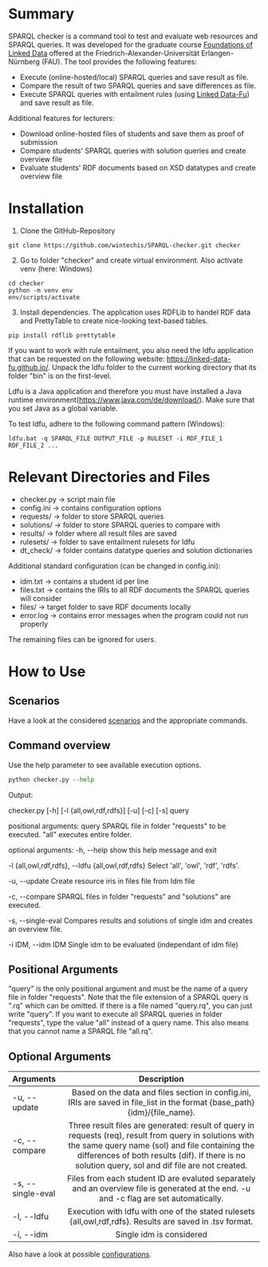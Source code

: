# Summary
SPARQL checker is a command tool to test and evaluate web resources and SPARQL queries. It was developed for the graduate course [Foundations of Linked Data](https://www.ti.rw.fau.de/courses/foundations-of-linked-data/) offered at the Friedrich-Alexander-Universität Erlangen-Nürnberg (FAU).
The tool provides the following features:
* Execute (online-hosted/local) SPARQL queries and save result as file.
* Compare the result of two SPARQL queries and save differences as file.
* Execute SPARQL queries with entailment rules (using [Linked Data-Fu](https://linked-data-fu.github.io/)) and save result as file.

Additional features for lecturers:
* Download online-hosted files of students and save them as proof of submission
* Compare students' SPARQL queries with solution queries and create overview file
* Evaluate students' RDF documents based on XSD datatypes and create overview file  


# Installation
1. Clone the GitHub-Repository
```shell
git clone https://github.com/wintechis/SPARQL-checker.git checker
```

2. Go to folder "checker" and create virtual environment. Also activate venv (here: Windows)
```shell
cd checker
python -m venv env
env/scripts/activate
```
3. Install dependencies. The application uses RDFLib to handel RDF data and PrettyTable to create nice-looking text-based tables.
```shell
pip install rdflib prettytable
```
If you want to work with rule entailment, you also need the ldfu application that can be requested on the following website: https://linked-data-fu.github.io/. Unpack the ldfu folder to the current working directory that its folder "bin" is on the first-level.

Ldfu is a Java application and therefore you must have installed a Java runtime environment(https://www.java.com/de/download/). Make sure that you set Java as a global variable.

To test ldfu, adhere to the following command pattern (Windows):
```shell
ldfu.bat -q SPARQL_FILE OUTPUT_FILE -p RULESET -i RDF_FILE_1 RDF_FILE_2 ...
```

# Relevant Directories and Files
* checker.py    -> script main file
* config.ini    -> contains configuration options
* requests/     -> folder to store SPARQL queries
* solutions/    -> folder to store SPARQL queries to compare with
* results/      -> folder where all result files are saved
* rulesets/     -> folder to save entailment rulesets for ldfu
* dt_check/     -> folder contains datatype queries and solution dictionaries


Additional standard configuration (can be changed in config.ini):
* idm.txt       -> contains a student id per line
* files.txt     -> contains the IRIs to all RDF documents the SPARQL queries will consider
* files/    -> target folder to save RDF documents locally
* error.log -> contains error messages when the program could not run properly 

The remaining files can be ignored for users.


# How to Use

## Scenarios
Have a look at the considered [scenarios](md/Scenarios.md) and the appropriate commands.

## Command overview
Use the help parameter to see available execution options.
```python
python checker.py --help
```
Output:

checker.py [-h] [-l {all,owl,rdf,rdfs}] [-u] [-c] [-s] query

positional arguments:
  query                 SPARQL file in folder "requests" to be executed. "all" executes entire folder.

optional arguments:
  -h, --help            show this help message and exit

  -l {all,owl,rdf,rdfs}, --ldfu {all,owl,rdf,rdfs}
                        Select 'all', 'owl', 'rdf', 'rdfs'.

  -u, --update          Create resource iris in files file from Idm file

  -c, --compare         SPARQL files in folder "requests" and "solutions" are executed.

  -s, --single-eval     Compares results and solutions of single idm and creates an overview file.

  -i IDM, --idm IDM     Single idm to be evaluated (independant of idm file)   

## Positional Arguments
"query" is the only positional argument and must be the name of a query file in folder "requests". Note that the file extension of a SPARQL query is ".rq" which can be omitted. If there is a file named "query.rq", you can just write "query". If you want to execute all SPARQL queries in folder "requests", type the value "all" instead of a query name. This also means that you cannot name a SPARQL file "all.rq".

## Optional Arguments
| Arguments        | Description
|:-----------------|:----------------------------------------------------------------:|
|-u, --update      | Based on the data and files section in config.ini, IRIs are saved in file_list in the format {base_path}{idm}/{file_name}. |
|-c, --compare     | Three result files are generated: result of query in requests (req), result from query in solutions with the same query name (sol) and file containing the differences of both results (dif). If there is no solution query, sol and dif file are not created. | 
|-s, --single-eval | Files from each student ID are evaluted separately and an overview file is generated at the end. -u and -c flag are set automatically. |
|-l, --ldfu        | Execution with ldfu with one of the stated rulesets {all,owl,rdf,rdfs}. Results are saved in .tsv format.
|-i, --idm         | Single idm is considered

Also have a look at possible [configurations](md/config.md).

